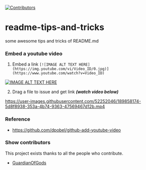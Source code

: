 [![Contributors][contributors-shield]][contributors-url]


# readme-tips-and-tricks
some awesome tips and tricks of README.md
### Embed a youtube video
1. Embed a link ```[![IMAGE ALT TEXT HERE](https://img.youtube.com/vi/Video_ID/0.jpg)](https://www.youtube.com/watch?v=Video_ID)```

[![IMAGE ALT TEXT HERE](https://img.youtube.com/vi/dQw4w9WgXcQ/0.jpg)](https://www.youtube.com/watch?v=dQw4w9WgXcQ)

2. Drag a file to issue and get link _**(watch video below)**_

https://user-images.githubusercontent.com/52252046/189858174-5d8f8938-353a-4b74-9363-47569467d12b.mp4

### Reference
- https://github.com/dpobel/github-add-youtube-video
### Show contributors

This project exists thanks to all the people who contribute. 
- [GuardianOfGods](https://github.com/GuardianOfGods)

<!-- MARKDOWN LINKS & IMAGES -->
<!-- https://www.markdownguide.org/basic-syntax/#reference-style-links -->

[contributors-shield]: https://img.shields.io/github/contributors/GuardianOfGods/readme-tips-and-tricks
[contributors-url]: https://github.com/GuardianOfGods/readme-tips-and-tricks/graphs/contributors


